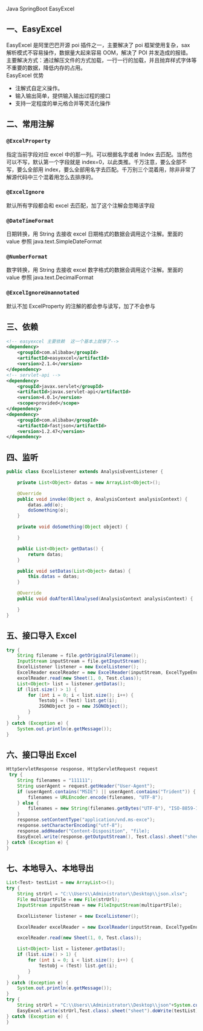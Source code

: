 Java SpringBoot EasyExcel
<a name="doHlA"></a>
## 一、EasyExcel
EasyExcel 是阿里巴巴开源 poi 插件之一，主要解决了 poi 框架使用复杂，sax 解析模式不容易操作，数据量大起来容易 OOM，解决了 POI 并发造成的报错。<br />主要解决方式：通过解压文件的方式加载，一行一行的加载，并且抛弃样式字体等不重要的数据，降低内存的占用。<br />EasyExcel 优势

- 注解式自定义操作。
- 输入输出简单，提供输入输出过程的接口
- 支持一定程度的单元格合并等灵活化操作
<a name="EPnsB"></a>
## 二、常用注解
<a name="mEXXn"></a>
### `@ExcelProperty`
指定当前字段对应 excel 中的那一列。可以根据名字或者 Index 去匹配。当然也可以不写，默认第一个字段就是 index=0，以此类推。千万注意，要么全部不写，要么全部用 index，要么全部用名字去匹配。千万别三个混着用，除非非常了解源代码中三个混着用怎么去排序的。
<a name="SHihg"></a>
### `@ExcelIgnore`
默认所有字段都会和 excel 去匹配，加了这个注解会忽略该字段
<a name="HNsMD"></a>
### `@DateTimeFormat`
日期转换，用 String 去接收 excel 日期格式的数据会调用这个注解。里面的 value 参照 java.text.SimpleDateFormat
<a name="lwqLJ"></a>
### `@NumberFormat`
数字转换，用 String 去接收 excel 数字格式的数据会调用这个注解。里面的 value 参照 java.text.DecimalFormat
<a name="boQM3"></a>
### `@ExcelIgnoreUnannotated`
默认不加 ExcelProperty 的注解的都会参与读写，加了不会参与
<a name="SfrZ4"></a>
## 三、依赖
```xml
<!-- easyexcel 主要依赖  这一个基本上就够了-->
<dependency>
    <groupId>com.alibaba</groupId>
    <artifactId>easyexcel</artifactId>
    <version>2.1.4</version>
</dependency>
<!-- servlet-api -->
<dependency>
    <groupId>javax.servlet</groupId>
    <artifactId>javax.servlet-api</artifactId>
    <version>4.0.1</version>
    <scope>provided</scope>
</dependency>
<dependency>
    <groupId>com.alibaba</groupId>
    <artifactId>fastjson</artifactId>
    <version>1.2.47</version>
</dependency>
```
<a name="Ys0yX"></a>
## 四、监听
```java
public class ExcelListener extends AnalysisEventListener {

    private List<Object> datas = new ArrayList<Object>();

    @Override
    public void invoke(Object o, AnalysisContext analysisContext) {
        datas.add(o);
        doSomething(o);
    }

    private void doSomething(Object object) {

    }

    public List<Object> getDatas() {
        return datas;
    }

    public void setDatas(List<Object> datas) {
        this.datas = datas;
    }

    @Override
    public void doAfterAllAnalysed(AnalysisContext analysisContext) {

    }
}
```
<a name="RoTds"></a>
## 五、接口导入 Excel
```java
try {
    String filename = file.getOriginalFilename();
    InputStream inputStream = file.getInputStream();
    ExcelListener listener = new ExcelListener();
    ExcelReader excelReader = new ExcelReader(inputStream, ExcelTypeEnum.XLS, null, listener);
    excelReader.read(new Sheet(1, 0, Test.class));
    List<Object> list = listener.getDatas();
    if (list.size() > 1) {
        for (int i = 0; i < list.size(); i++) {
            Testobj = (Test) list.get(i);
            JSONObject jo = new JSONObject();
        }
    }
} catch (Exception e) {
    System.out.println(e.getMessage());
}
```
<a name="zeGq9"></a>
## 六、接口导出 Excel
```java
HttpServletResponse response, HttpServletRequest request
 try {
    String filenames = "111111";
    String userAgent = request.getHeader("User-Agent");
    if (userAgent.contains("MSIE") || userAgent.contains("Trident")) {
        filenames = URLEncoder.encode(filenames, "UTF-8");
    } else {
        filenames = new String(filenames.getBytes("UTF-8"), "ISO-8859-1");
    }
    response.setContentType("application/vnd.ms-exce");
    response.setCharacterEncoding("utf-8");
    response.addHeader("Content-Disposition", "file);
    EasyExcel.write(response.getOutputStream(), Test.class).sheet("sheet").doWrite(testList);
} catch (Exception e) {
}
```
<a name="Puz0G"></a>
## 七、本地导入、本地导出
```java
List<Test> testList = new ArrayList<>();
try {
    String strUrl = "C:\\Users\\Administrator\\Desktop\\json.xlsx";
    File multipartFile = new File(strUrl);
    InputStream inputStream = new FileInputStream(multipartFile);

    ExcelListener listener = new ExcelListener();

    ExcelReader excelReader = new ExcelReader(inputStream, ExcelTypeEnum.XLS, null, listener);

    excelReader.read(new Sheet(1, 0, Test.class));

    List<Object> list = listener.getDatas();
    if (list.size() > 1) {
        for (int i = 0; i < list.size(); i++) {
            Testobj = (Test) list.get(i);
        }
    }
} catch (Exception e) {
    System.out.println(e.getMessage());
}
try {
    String strUrl = "C:\\Users\\Administrator\\Desktop\\json"+System.currentTimeMillis()+".xlsx";
    EasyExcel.write(strUrl,Test.class).sheet("sheet").doWrite(testList);
} catch (Exception e) {
}
```

